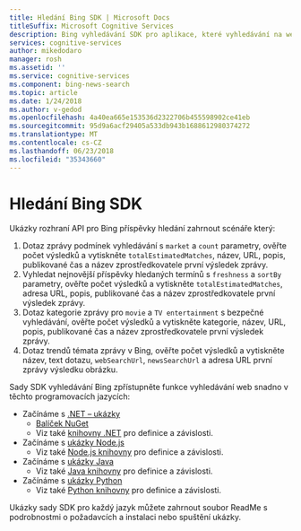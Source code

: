 ```yaml
---
title: Hledání Bing SDK | Microsoft Docs
titleSuffix: Microsoft Cognitive Services
description: Bing vyhledávání SDK pro aplikace, které vyhledávání na webu.
services: cognitive-services
author: mikedodaro
manager: rosh
ms.assetid: ''
ms.service: cognitive-services
ms.component: bing-news-search
ms.topic: article
ms.date: 1/24/2018
ms.author: v-gedod
ms.openlocfilehash: 4a40ea665e153536d2322706b455598902ce41eb
ms.sourcegitcommit: 95d9a6acf29405a533db943b1688612980374272
ms.translationtype: MT
ms.contentlocale: cs-CZ
ms.lasthandoff: 06/23/2018
ms.locfileid: "35343660"
---
```

# <a name="bing-search-sdk"></a>Hledání Bing SDK
Ukázky rozhraní API pro Bing příspěvky hledání zahrnout scénáře který:
1. Dotaz zprávy podmínek vyhledávání s `market` a `count` parametry, ověřte počet výsledků a vytiskněte `totalEstimatedMatches`, název, URL, popis, publikované čas a název zprostředkovatele první výsledek zprávy.
2. Vyhledat nejnovější příspěvky hledaných termínů s `freshness` a `sortBy` parametry, ověřte počet výsledků a vytiskněte `totalEstimatedMatches`, adresa URL, popis, publikované čas a název zprostředkovatele první výsledek zprávy.
3. Dotaz kategorie zprávy pro `movie` a `TV entertainment` s bezpečné vyhledávání, ověřte počet výsledků a vytiskněte kategorie, název, URL, popis, publikované čas a název zprostředkovatele první výsledek zprávy.
4. Dotaz trendů témata zprávy v Bing, ověřte počet výsledků a vytiskněte název, text dotazu, `webSearchUrl`, `newsSearchUrl` a adresa URL první zprávy výsledku obrázku.

Sady SDK vyhledávání Bing zpřístupněte funkce vyhledávání web snadno v těchto programovacích jazycích:
* Začínáme s [.NET – ukázky](https://github.com/Azure-Samples/cognitive-services-dotnet-sdk-samples/tree/master/BingSearchv7)
    * [Balíček NuGet](https://www.nuget.org/packages/Microsoft.Azure.CognitiveServices.Search.NewsSearch/1.2.0)
    * Viz také [knihovny .NET](https://github.com/Azure/azure-sdk-for-net/tree/psSdkJson6/src/SDKs/CognitiveServices/dataPlane/Search/BingNewsSearch) pro definice a závislosti.
* Začínáme s [ukázky Node.js](https://github.com/Azure-Samples/cognitive-services-node-sdk-samples) 
    * Viz také [Node.js knihovny](https://github.com/Azure/azure-sdk-for-node/tree/master/lib/services/newsSearch) pro definice a závislosti.
* Začínáme s [ukázky Java](https://github.com/Azure-Samples/cognitive-services-java-sdk-samples) 
    * Viz také [Java knihovny](https://github.com/Azure-Samples/cognitive-services-java-sdk-samples/tree/master/Search/BingNewsSearch) pro definice a závislosti.
* Začínáme s [ukázky Python](https://github.com/Azure-Samples/cognitive-services-python-sdk-samples) 
    * Viz také [Python knihovny](https://github.com/Azure/azure-sdk-for-python/tree/master/azure-cognitiveservices-search-newssearch) pro definice a závislosti.

Ukázky sady SDK pro každý jazyk můžete zahrnout soubor ReadMe s podrobnostmi o požadavcích a instalaci nebo spuštění ukázky.